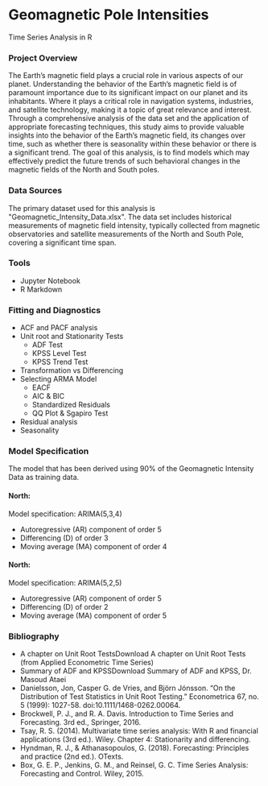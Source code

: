 # Geomagnetic Pole Intensities
Time Series Analysis in R

### Project Overview
The Earth’s magnetic field plays a crucial role in various aspects of our planet. Understanding the behavior of the Earth’s magnetic field is of paramount importance due to its significant
impact on our planet and its inhabitants. Where it plays a critical role in navigation systems, industries, and satellite technology, making it a topic of great relevance and interest.
Through a comprehensive analysis of the data set and the application of appropriate forecasting techniques,
this study aims to provide valuable insights into the behavior of the Earth’s magnetic field, its changes over
time, such as whether there is seasonality within these behavior or there is a significant trend. The goal of
this analysis, is to find models which may effectively predict the future trends of such behavioral changes in
the magnetic fields of the North and South poles.


### Data Sources
The primary dataset used for this analysis is "Geomagnetic_Intensity_Data.xlsx". The data set includes historical measurements of magnetic field intensity, typically collected from magnetic
observatories and satellite measurements of the North and South Pole, covering a significant time span. 

### Tools
- Jupyter Notebook
- R Markdown

### Fitting and Diagnostics
- ACF and PACF analysis
- Unit root and Stationarity Tests
  - ADF Test
  - KPSS Level Test
  - KPSS Trend Test
- Transformation vs Differencing
- Selecting ARMA Model
  - EACF
  - AIC & BIC
  - Standardized Residuals
  - QQ Plot & Sgapiro Test
- Residual analysis
- Seasonality

### Model Specification
The model that has been derived using 90% of the Geomagnetic Intensity Data as training data.

#### North:
Model specification: ARIMA(5,3,4)
- Autoregressive (AR) component of order 5
- Differencing (D) of order 3
- Moving average (MA) component of order 4

#### North:
Model specification: ARIMA(5,2,5)
- Autoregressive (AR) component of order 5
- Differencing (D) of order 2
- Moving average (MA) component of order 5

### Bibliography
- A chapter on Unit Root TestsDownload A chapter on Unit Root Tests (from Applied Econometric Time Series)
- Summary of ADF and KPSSDownload Summary of ADF and KPSS, Dr. Masoud Ataei
- Danielsson, Jon, Casper G. de Vries, and Björn Jónsson. “On the Distribution of Test Statistics in Unit Root Testing.” Econometrica 67, no. 5 (1999): 1027-58. doi:10.1111/1468-0262.00064.
- Brockwell, P. J., and R. A. Davis. Introduction to Time Series and Forecasting. 3rd ed., Springer, 2016.
- Tsay, R. S. (2014). Multivariate time series analysis: With R and financial applications (3rd ed.). Wiley. Chapter 4: Stationarity and differencing.
- Hyndman, R. J., & Athanasopoulos, G. (2018). Forecasting: Principles and practice (2nd ed.). OTexts.
- Box, G. E. P., Jenkins, G. M., and Reinsel, G. C. Time Series Analysis: Forecasting and Control. Wiley, 2015.
